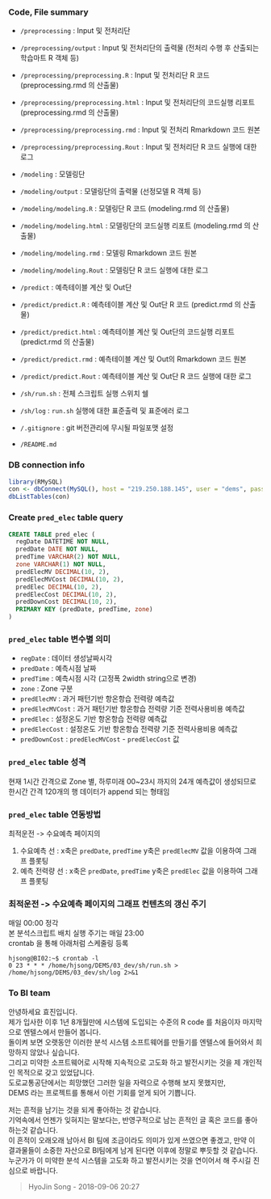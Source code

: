 ### Code, File summary

* `/preprocessing` : Input 및 전처리단
* `/preprocessing/output` : Input 및 전처리단의 출력물 (전처리 수행 후 산출되는 학습마트 R 객체 등)
* `/preprocessing/preprocessing.R` : Input 및 전처리단 R 코드 (preprocessing.rmd 의 산출물)
* `/preprocessing/preprocessing.html` : Input 및 전처리단의 코드실행 리포트 (preprocessing.rmd 의 산출물)
* `/preprocessing/preprocessing.rmd` : Input 및 전처리 Rmarkdown 코드 원본
* `/preprocessing/preprocessing.Rout` : Input 및 전처리단 R 코드 실행에 대한 로그

* `/modeling` : 모델링단
* `/modeling/output` : 모델링단의 출력물 (선정모델 R 객체 등)
* `/modeling/modeling.R` : 모델링단 R 코드 (modeling.rmd 의 산출물)
* `/modeling/modeling.html` : 모델링단의 코드실행 리포트 (modeling.rmd 의 산출물)
* `/modeling/modeling.rmd` : 모델링 Rmarkdown 코드 원본
* `/modeling/modeling.Rout` : 모델링단 R 코드 실행에 대한 로그

* `/predict` : 예측테이블 계산 및 Out단
* `/predict/predict.R` : 예측테이블 계산 및 Out단 R 코드 (predict.rmd 의 산출물)
* `/predict/predict.html` : 예측테이블 계산 및 Out단의 코드실행 리포트 (predict.rmd 의 산출물)
* `/predict/predict.rmd` : 예측테이블 계산 및 Out의 Rmarkdown 코드 원본
* `/predict/predict.Rout` : 예측테이블 계산 및 Out단 R 코드 실행에 대한 로그

* `/sh/run.sh` : 전체 스크립트 실행 스위치 쉘
* `/sh/log` : `run.sh` 실행에 대한 표준출력 및 표준에러 로그

* `/.gitignore` : git 버전관리에 무시될 파일포맷 설정
* `/README.md`

### DB connection info

```r
library(RMySQL)
con <- dbConnect(MySQL(), host = "219.250.188.145", user = "dems", password = "dems123#", dbname = "demsdb")
dbListTables(con)
```

### Create `pred_elec` table query

```sql
CREATE TABLE pred_elec (
  regDate DATETIME NOT NULL,
  predDate DATE NOT NULL,
  predTime VARCHAR(2) NOT NULL,
  zone VARCHAR(1) NOT NULL,
  predElecMV DECIMAL(10, 2),
  predElecMVCost DECIMAL(10, 2),
  predElec DECIMAL(10, 2),
  predElecCost DECIMAL(10, 2),
  predDownCost DECIMAL(10, 2),
  PRIMARY KEY (predDate, predTime, zone)
)
```

### `pred_elec` table 변수별 의미

* `regDate` : 데이터 생성날짜시각
* `predDate` : 예측시점 날짜
* `predTime` : 예측시점 시각 (고정폭 2width string으로 변경)
* `zone` : Zone 구분
* `predElecMV` : 과거 패턴기반 항온항습 전력량 예측값
* `predElecMVCost` : 과거 패턴기반 항온항습 전력량 기준 전력사용비용 예측값
* `predElec` : 설정온도 기반 항온항습 전력량 예측값
* `predElecCost` : 설정온도 기반 항온항습 전력량 기준 전력사용비용 예측값
* `predDownCost` : `predElecMVCost` - `predElecCost` 값

### `pred_elec` table 성격

현재 1시간 간격으로 Zone 별, 하루미래 00~23시 까지의 24개 예측값이 생성되므로 한시간 간격 120개의 행 데이터가 append 되는 형태임

### `pred_elec` table 연동방법

최적운전 -> 수요예측 페이지의 

1. 수요예측 선 : x축은 `predDate`, `predTime` y축은 `predElecMV` 값을 이용하여 그래프 플롯팅
2. 예측 전력량 선 : x축은 `predDate`, `predTime` y축은 `predElec` 값을 이용하여 그래프 플롯팅

### 최적운전 -> 수요예측 페이지의 그래프 컨텐츠의 갱신 주기

매일 00:00 정각  
본 분석스크립트 배치 실행 주기는 매일 23:00  
crontab 을 통해 아래처럼 스케줄링 등록  

```
hjsong@BI02:~$ crontab -l
0 23 * * * /home/hjsong/DEMS/03_dev/sh/run.sh > /home/hjsong/DEMS/03_dev/sh/log 2>&1
```

### To BI team

안녕하세요 효진입니다.  
제가 입사한 이후 1년 8개월만에 시스템에 도입되는 수준의 R code 를 처음이자 마지막으로 엔텔스에서 만들어 봅니다.  
돌이켜 보면 오랫동안 이러한 분석 시스템 소프트웨어를 만들기를 엔텔스에 들어와서 희망하지 않았나 싶습니다.  
그리고 미약한 소프트웨어로 시작해 지속적으로 고도화 하고 발전시키는 것을 제 개인적인 목적으로 갖고 있었답니다.  
도로교통공단에서는 희망했던 그러한 일을 자력으로 수행해 보지 못했지만,  
DEMS 라는 프로젝트를 통해서 이런 기회를 얻게 되어 기쁩니다.  

저는 흔적을 남기는 것을 되게 좋아하는 것 같습니다.  
기억속에서 언젠가 잊혀지는 말보다는, 반영구적으로 남는 흔적인 글 혹은 코드를 좋아 하는것 같습니다.  
이 흔적이 오래오래 남아서 BI 팀에 조금이라도 의미가 있게 쓰였으면 좋겠고, 만약 이 결과물들이 소중한 자산으로 BI팀에게 남게 된다면 이후에 정말로 뿌듯할 것 같습니다.  
누군가가 이 미약한 분석 시스템을 고도화 하고 발전시키는 것을 연이어서 해 주시길 진심으로 바랍니다.  

> HyoJin Song - 2018-09-06 20:27